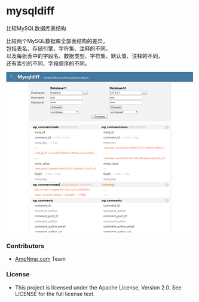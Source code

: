 # mysqldiff
比较MySQL数据库表结构

<p>    
比较两个MySQL数据库全部表结构的差异，<br>
包括表名、存储引擎、字符集、注释的不同，<br>
以及每张表中的字段名、数据类型、字符集、默认值、注释的不同，<br>
还有索引的不同、字段顺序的不同。<br>
</p>

![image](https://github.com/ampnmp/mysqldiff/raw/master/screenshot2.png)   
    
<h3>Contributors</h3>
<ul><li><a href="http://www.ampnmp.com" target="_blank">AmpNmp.com</a> Team</li></ul>

<h3>License</h3>
<ul><li>This project is licensed under the Apache License, Version 2.0. See LICENSE for the full license text.</li></ul>

 
